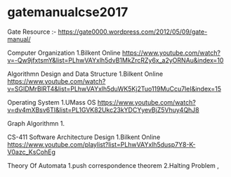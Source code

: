 # gatemanualcse2017
Gate Resource :-
https://gate0000.wordpress.com/2012/05/09/gate-manual/

Computer Organization
1.Bilkent Online
https://www.youtube.com/watch?v=-Qw9jfxtsmY&list=PLhwVAYxlh5dvB1MkZrcRZy6x_a2yORNAu&index=10


Algorithmn Design and Data Structure
1.Bilkent Online
https://www.youtube.com/watch?v=SGIDMrBlRT4&list=PLhwVAYxlh5duWK5Kj2Tuo119MuCcu7leI&index=15

Operating System
1.UMass OS
https://www.youtube.com/watch?v=dv4mXBsv6TI&list=PL1GVK82Ukc23kYDCYyevBjZ5Vhuy4QhJ8

Graph Algorithmn
1.

CS-411 Software Architecture Design
1.Bilkent Online
https://www.youtube.com/playlist?list=PLhwVAYxlh5dusp7Y8-K-V0azc_KsCohEg


Theory Of Automata
1.push correspondence theorem
2.Halting Problem ,
